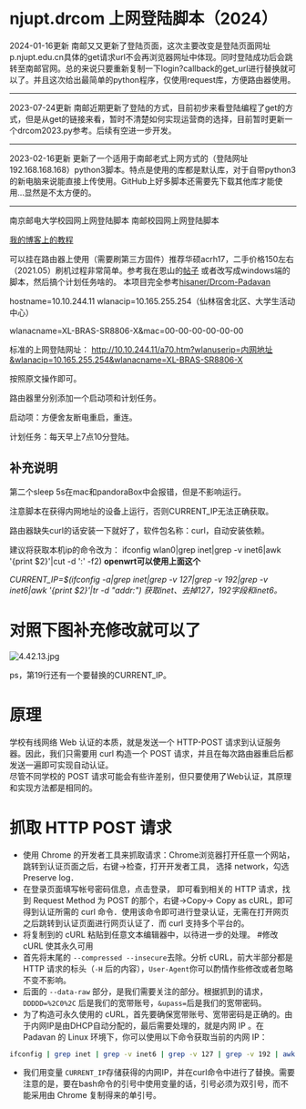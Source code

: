 # njupt.drcom 上网登陆脚本（2024）
2024-01-16更新
南邮又又更新了登陆页面，这次主要改变是登陆页面网址p.njupt.edu.cn具体的get请求url不会再浏览器网址中体现。同时登陆成功后会跳转至南邮官网。总的来说只要重新复制一下login?callback的get_url进行替换就可以了。并且这次给出最简单的python程序，仅使用request库，方便路由器使用。

---
2023-07-24更新
南邮近期更新了登陆的方式，目前初步来看登陆编程了get的方式，但是从get的链接来看，暂时不清楚如何实现运营商的选择，目前暂时更新一个drcom2023.py参考。后续有空进一步开发。


---
2023-02-16更新
更新了一个适用于南邮老式上网方式的（登陆网址192.168.168.168）python3脚本。特点是使用的库都是默认库，对于自带python3的新电脑来说能直接上传使用。GitHub上好多脚本还需要先下载其他库才能使用...显然是不太方便的。


---
南京邮电大学校园网上网登陆脚本
南邮校园网上网登陆脚本

[我的博客上的教程](https://zwiss.fun/2021/07/27/%e5%8d%97%e9%82%ae%e6%a0%a1%e5%9b%ad%e7%bd%91%e8%87%aa%e5%8a%a8%e7%99%bb%e9%99%86%e8%84%9a%e6%9c%ac/)

可以挂在路由器上使用（需要刷第三方固件）推荐华硕acrh17，二手价格150左右（2021.05）刷机过程非常简单。参考我在恩山的[帖子](https://www.right.com.cn/forum/thread-4137387-1-1.html)
或者改写成windows端的脚本，然后搞个计划任务啥的。
本项目完全参考[hisaner/Drcom-Padavan](https://github.com/hisaner/Drcom-Padavan)

hostname=10.10.244.11
wlanacip=10.165.255.254（仙林宿舍北区、大学生活动中心）

wlanacname=XL-BRAS-SR8806-X&mac=00-00-00-00-00-00

标准的上网登陆网址：
http://10.10.244.11/a70.htm?wlanuserip=内网地址&wlanacip=10.165.255.254&wlanacname=XL-BRAS-SR8806-X

按照原文操作即可。

路由器里分别添加一个启动项和计划任务。

启动项：方便舍友断电重启，重连。

计划任务：每天早上7点10分登陆。

## 补充说明
第二个sleep 5s在mac和pandoraBox中会报错，但是不影响运行。

注意脚本在获得内网地址的设备上运行，否则CURRENT_IP无法正确获取。

路由器缺失curl的话安装一下就好了，软件包名称：curl，自动安装依赖。

建议将获取本机ip的命令改为：
ifconfig wlan0|grep inet|grep -v inet6|awk '{print $2}'|cut -d ':' -f2)
**openwrt可以使用上面这个**

*CURRENT_IP=$(ifconfig -a|grep inet|grep -v 127|grep -v 192|grep -v inet6|awk '{print $2}'|tr -d "addr:")
获取inet、去掉127，192字段和inet6。*

# 对照下图补充修改就可以了
![4.42.13.jpg](https://i.loli.net/2021/06/01/izoITGnDBNkLAwS.jpg)

ps，第19行还有一个要替换的CURRENT_IP。

# 原理
学校有线网络 Web 认证的本质，就是发送一个 HTTP-POST 请求到认证服务器。因此，我们只需要用 curl 构造一个 POST 请求，并且在每次路由器重启后都发送一遍即可实现自动认证。<br />
尽管不同学校的 POST 请求可能会有些许差别，但只要使用了Web认证，其原理和实现方法都是相同的。

# 抓取 HTTP POST 请求

- 使用 Chrome 的开发者工具来抓取请求：Chrome浏览器打开任意一个网站，跳转到认证页面之后，右键->检查，打开开发者工具， 选择 network，勾选 Preserve log．
- 在登录页面填写帐号密码信息，点击登录， 即可看到相关的 HTTP 请求，找到 Request Method 为 POST 的那个，右键->Copy-> Copy as cURL，即可得到认证所需的 curl 命令．使用该命令即可进行登录认证，无需在打开网页之后跳转到认证页面进行网页认证了．而 curl 支持多个平台的。
- 将复制到的 cURL 粘贴到任意文本编辑器中，以待进一步的处理。
#修改 cURL 使其永久可用
- 首先将末尾的 `--compressed --insecure`去除。分析 cURL，前大半部分都是 HTTP 请求的标头（`-H` 后的内容），`User-Agent`你可以酌情作些修改或者忽略不变不影响。
- 后面的 `--data-raw` 部分，是我们需要关注的部分。根据抓到的请求，`DDDDD=%2C0%2C` 后是我们的宽带账号，`&upass=`后是我们的宽带密码。
- 为了构造可永久使用的 cURL，首先要确保宽带账号、宽带密码是正确的。由于内网IP是由DHCP自动分配的，最后需要处理的，就是内网 IP 。在 Padavan 的 Linux 环境下，你可以使用以下命令获取当前的内网 IP：
```Bash
ifconfig | grep inet | grep -v inet6 | grep -v 127 | grep -v 192 | awk '{print $(NF-2)}' | cut -d ':' -f2
```
- 我们用变量 `CURRENT_IP`存储获得的内网IP，并在curl命令中进行了替换。需要注意的是，要在bash命令的引号中使用变量的话，引号必须为双引号，而不能采用由 Chrome 复制得来的单引号。

